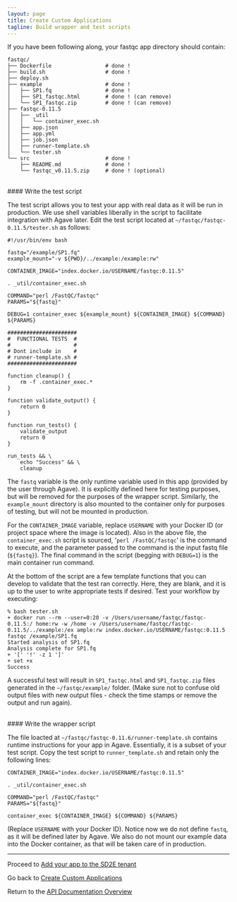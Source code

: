 ```yaml
---
layout: page
title: Create Custom Applications
tagline: Build wrapper and test scripts
---
```


If you have been following along, your fastqc app directory should contain:
```
fastqc/
├── Dockerfile                 # done !
├── build.sh                   # done !
├── deploy.sh
├── example                    # done !
│   ├── SP1.fq                 # done !
│   ├── SP1_fastqc.html        # done ! (can remove)
│   └── SP1_fastqc.zip         # done ! (can remove)
├── fastqc-0.11.5
│   ├── _util
│   │   └── container_exec.sh
│   ├── app.json
│   ├── app.yml
│   ├── job.json
│   ├── runner-template.sh
│   └── tester.sh
└── src                        # done !
    ├── README.md              # done !
    └── fastqc_v0.11.5.zip     # done ! (optional)
```

<br>
#### Write the test script

The test script allows you to test your app with real data as it will be run in
production. We use shell variables liberally in the script to facilitate
integration with Agave later. Edit the test script located at
`~/fastqc/fastqc-0.11.5/tester.sh` as follows:
```
#!/usr/bin/env bash

fastq="/example/SP1.fq"
example_mount="-v ${PWD}/../example:/example:rw"

CONTAINER_IMAGE="index.docker.io/USERNAME/fastqc:0.11.5"

. _util/container_exec.sh

COMMAND="perl /FastQC/fastqc"
PARAMS="${fastq}"

DEBUG=1 container_exec ${example_mount} ${CONTAINER_IMAGE} ${COMMAND} ${PARAMS}

######################
#  FUNCTIONAL TESTS  #
#                    #
# Dont include in    #
# runner-template.sh #
######################

function cleanup() {
    rm -f .container_exec.*
}

function validate_output() {
    return 0
}

function run_tests() {
    validate_output
    return 0
}

run_tests && \
    echo "Success" && \
    cleanup
```

The `fastq` variable is the only runtime variable used in this
app (provided by the user through Agave). It is explicitly defined here for testing
purposes, but will be removed for the purposes of the wrapper script. Similarly,
the `example_mount` directory is also mounted to the container only for purposes
of testing, but will not be mounted in production.

For the `CONTAINER_IMAGE` variable,
replace `USERNAME` with your Docker ID (or project space where the image is
located). Also in the above file, the `container_exec.sh` script is sourced,
'`perl /FastQC/fastqc`' is the command to execute, and the parameter passed to the
command is the input fastq file (`${fastq}`). The final command in the script
(begging with `DEBUG=1`) is the main container run command. 

At the bottom of the script are a few template functions that you can develop
to validate that the test ran correctly. Here,
they are blank, and it is up to the user to write appropriate tests if desired.
Test your workflow by executing:
```
% bash tester.sh
+ docker run --rm --user=0:20 -v /Users/username/fastqc/fastqc-0.11.5:/ home:rw -w /home -v /Users/username/fastqc/fastqc-0.11.5/../example:/ex ample:rw index.docker.io/USERNAME/fastqc:0.11.5 fastqc /example/SP1.fq
Started analysis of SP1.fq
Analysis complete for SP1.fq
+ '[' '!' -z 1 ']'
+ set +x
Success
```

A successful test will result in `SP1_fastqc.html` and `SP1_fastqc.zip` files
generated in the `~/fastqc/example/` folder. (Make sure not to confuse old output
files with new output files - check the time stamps or remove the output and run
again).

<br> 
#### Write the wrapper script

The file loacted at `~/fastqc/fastqc-0.11.6/runner-template.sh` contains runtime
instructions for your app in Agave. Essentially, it is a subset of your test 
script. Copy the test script to `runner_template.sh` and retain only the following
lines:
```
CONTAINER_IMAGE="index.docker.io/USERNAME/fastqc:0.11.5"

. _util/container_exec.sh

COMMAND="perl /FastQC/fastqc"
PARAMS="${fastq}"

container_exec ${CONTAINER_IMAGE} ${COMMAND} ${PARAMS}
```

(Replace `USERNAME` with your Docker ID). Notice now we do not define `fastq`,
as it will be defined later by Agave. We also do not mount our example data into
the Docker container, as that will be taken care of in production.

---
Proceed to [Add your app to the SD2E tenant](create_app_04.md)

Go back to [Create Custom Applications](create_app.md)

Return to the [API Documentation Overview](../index.md)
